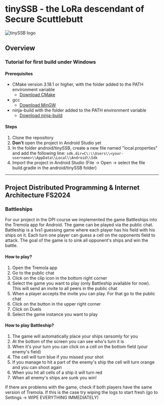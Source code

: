 # tinySSB - the LoRa descendant of Secure Scuttlebutt

![tinySSB logo](doc/_img/tinySSB-banner.png)

## Overview

### Tutorial for first build under Windows
#### Prerequisites
- CMake version 3.18.1 or higher, with the folder added to the PATH environment variable
  - [Download CMake](https://cmake.org/download/)
- gcc
    - [Download MinGW](https://sourceforge.net/projects/mingw-w64/)
- ninja-build with the folder added to the PATH environment variable
    - [Download ninja-build](https://github.com/ninja-build/ninja/releases)

#### Steps
1. Clone the repository
2. **Don't** open the project in Android Studio yet
3. In the folder android/tinySSB, create a new file named "local.properties" and add the following line:
```sdk.dir=C\:\\Users\\<your-username>\\AppData\\Local\\Android\\Sdk```
4. Import the project in Android Studio (File -> Open -> select the file build.gradle in the android/tinySSB folder)

---

## Project Distributed Programming & Internet Architecture FS2024
### Battleships
For our project in the DPI course we implemented the game Battleships into the Tremola app for Android.
The game can be played via the public chat. Battleship is a 1vs1 guessing game where each player has his field with his ships on it. Each turn one player can guess a cell on the opponents field to attack. The goal of the game is to sink all opponent's ships and win the battle.

#### How to play?
1. Open the Tremola app
2. Go to the public chat
3. Click on the clip icon in the bottom right corner
4. Select the game you want to play (only Battleship available for now). This will send an invite to all peers in the public chat
5. When a player accepts the invite you can play. For that go to the public chat
6. Click on the button in the upper right corner
7. Click on Duels
8. Select the game instance you want to play

#### How to play Battleship?
1. The game will automatically place your ships ransomly for you
2. At the bottom of the screen you can see who's turn it is
3. When it's your turn you can click on a cell on the bottom field (your enemy's field)
4. The cell will turn blue if you missed your shot
5. If you manage to hit a part of the enemy's ship the cell will turn orange and you can shoot again
6. When you hit all cells of a ship it will turn red
7. When all enemy's ships are sunk you win!


If there are problems with the game, check if both players have the same version of Tremola. If this is the case try wiping the logs to start fresh (go to Settings -> WIPE EVERYTHING IMMEDIATELY)
